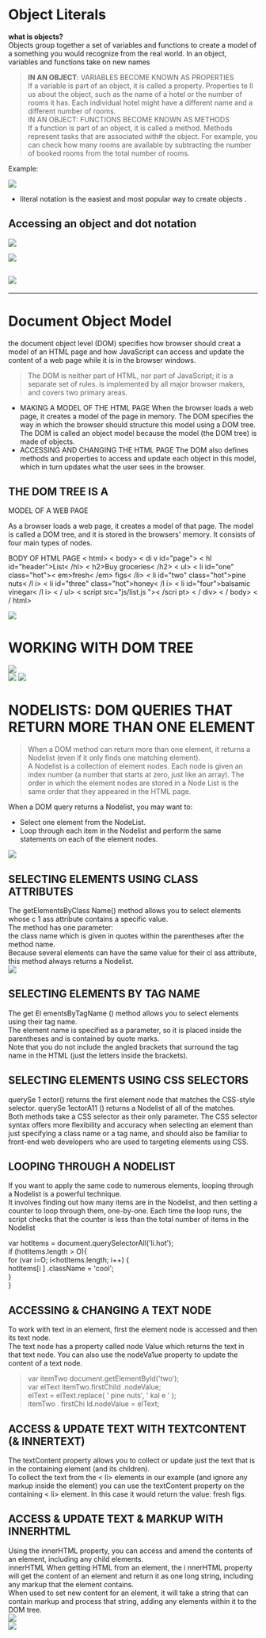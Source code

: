 # Object Literals
**what is objects?**  
Objects group together a set of variables and functions to create a model
of a something you would recognize from the real world. In an object, variables and functions take on new names  
> **IN AN OBJECT**: VARIABLES BECOME KNOWN AS PROPERTIES  
If a variable is part of an object, it is called a
property. Properties te ll us about the object, such as
the name of a hotel or the number of rooms it has.
Each individual hotel might have a different name
and a different number of rooms.  
> IN AN OBJECT: FUNCTIONS BECOME KNOWN AS METHODS  
If a function is part of an object, it is called a method.
Methods represent tasks that are associated with# 
the object. For example, you can check how many
rooms are available by subtracting the number of
booked rooms from the total number of rooms.  

 Example:  

![](https://github.com/ammarib/reading-notes201/blob/main/images/Screenshot%20(31).png?raw=true)  

* literal notation is the easiest and most popular way to create objects .  

## Accessing an object and dot notation 
![](https://github.com/ammarib/reading-notes201/blob/main/images/objest.PNG?raw=true)  

![](https://github.com/ammarib/reading-notes201/blob/main/images/see.PNG?raw=true)

![](https://github.com/ammarib/reading-notes201/blob/main/images/swq.PNG?raw=true)
---------------------------------------------------------------------------   
-------------------------------------------------------------------------- 
   
   # Document Object Model  
   
   the document object level (DOM) specifies how browser should creat a model of an HTML page
   and how JavaScript can access and update the content of a web page while it is in the browser windows.   
   > The DOM is neither part of HTML, nor part of JavaScript; it is a separate set of rules. is implemented by all major browser makers, and covers two primary areas.    
   
   * MAKING A MODEL OF THE
HTML PAGE
When the browser loads a web page, it
creates a model of the page in memory.
The DOM specifies the way in which the
browser should structure this model using
a DOM tree.
The DOM is called an object model
because the model (the DOM tree) is
made of objects.   
* ACCESSING AND CHANGING
THE HTML PAGE
The DOM also defines methods and
properties to access and update each
object in this model, which in turn updates
what the user sees in the browser.   

## THE DOM TREE IS A
MODEL OF A WEB PAGE   

As a browser loads a web page, it creates a model of that page.
The model is called a DOM tree, and it is stored in the browsers' memory.
It consists of four main types of nodes.  

BODY OF HTML PAGE
< html>
 < body>
  < di v id="page">
   < hl id="header">List< /hl>
   < h2>Buy groceries< /h2>
   < ul>
    < li id="one" class="hot">< em>fresh< /em> figs< /li>
    < li id="two" class="hot">pine nuts< /l i>
    < li id="three" class="hot">honey< /l i>
    < li id="four">balsamic vinegar< /l i>
   < / ul>
   < script src="js/list.js ">< /scri pt>
  < / div>
 < / body>
< / html>   

![](https://github.com/ammarib/reading-notes201/blob/main/images/ewqd.PNG?raw=true)  

# WORKING WITH DOM TREE  
![](https://github.com/ammarib/reading-notes201/blob/main/images/domtree.PNG?raw=true)  
![](https://github.com/ammarib/reading-notes201/blob/main/images/cashingdom.PNG?raw=true)
![](https://github.com/ammarib/reading-notes201/blob/main/images/cashindom2.PNG?raw=true)  
 
 
 # NODELISTS: DOM QUERIES THAT RETURN MORE THAN ONE ELEMENT  
 
 > When a DOM method can return more than one element, it returns a
Nodelist (even if it only finds one matching element).  
A Nodelist is a collection of element nodes. Each
node is given an index number (a number that starts
at zero, just like an array).
The order in which the element nodes are stored in a
Node List is the same order that they appeared in the
HTML page.   

When a DOM query returns a Nodelist, you may
want to:  
* Select one element from the NodeList.  
* Loop through each item in the Nodelist and
perform the same statements on each of the
element nodes.   

![](https://github.com/ammarib/reading-notes201/blob/main/images/select.PNG?raw=true)  
 ## SELECTING ELEMENTS USING CLASS ATTRIBUTES    
 The getElementsByClass Name()
method allows you to select
elements whose c 1 ass attribute
contains a specific value.  
The method has one parameter:  
the class name which is given
in quotes within the parentheses
after the method name.  
Because several elements can
have the same value for their
cl ass attribute, this method
always returns a Nodelist.  
![](https://github.com/ammarib/reading-notes201/blob/main/images/exmpl.PNG?raw=true)  

## SELECTING ELEMENTS BY TAG NAME  
The get El ementsByTagName ()
method allows you to select
elements using their tag name.  
The element name is specified
as a parameter, so it is placed
inside the parentheses and is
contained by quote marks.  
Note that you do not include the
angled brackets that surround
the tag name in the HTML (just
the letters inside the brackets).   
 ## SELECTING ELEMENTS USING CSS SELECTORS  
 
querySe 1 ector() returns
the first element node that
matches the CSS-style selector.
querySe 1ectorA11 () returns a
Nodelist of all of the matches.  
Both methods take a CSS
selector as their only parameter.
The CSS selector syntax offers
more flexibility and accuracy
when selecting an element than
just specifying a class name
or a tag name, and should also
be familiar to front-end web
developers who are used to
targeting elements using CSS.  

## LOOPING THROUGH A NODELIST
If you want to apply the same
code to numerous elements,
looping through a Nodelist is a
powerful technique.  
It involves finding out how many
items are in the Nodelist, and
then setting a counter to loop
through them, one-by-one.
Each time the loop runs, the
script checks that the counter
is less than the total number of
items in the Nodelist   

var hotltems = document.querySelectorAll('li.hot');  
if (hotltems.length > O){  
for (var i=O; i<hotltems.length; i++) {  
hotltems[i ] .className = 'cool';  
}  
}    
##  ACCESSING & CHANGING A TEXT NODE  
To work with text in an element,
first the element node is
accessed and then its text node.  
The text node has a property
called node Value which returns
the text in that text node.
You can also use the nodeVa1ue
property to update the content
of a text node.  
> var itemTwo document.getElementByld('two');  
> var elText itemTwo.firstChild .nodeValue;  
> elText = elText.replace( ' pine nuts', ' kal e ' );   
> itemTwo . firstChi ld.nodeValue = elText;    

## ACCESS & UPDATE TEXT WITH TEXTCONTENT (& INNERTEXT)  
The textContent property allows you to
collect or update just the text that is in the
containing element (and its children).  
To collect the text from the
< li> elements in our example
(and ignore any markup inside
the element) you can use the
textContent property on the
containing < li> element. In this
case it would return the value:
fresh figs.   

## ACCESS & UPDATE TEXT & MARKUP WITH INNERHTML  
Using the innerHTML property, you can access and amend the contents of an element, including any child elements.   
innerHTML
When getting HTML from an
element, the i nnerHTML property
will get the content of an
element and return it as one long
string, including any markup that
the element contains.     
When used to set new content
for an element, it will take a
string that can contain markup
and process that string, adding
any elements within it to the
DOM tree.   
![](https://github.com/ammarib/reading-notes201/blob/main/images/croossite.PNG?raw=true)  
![](https://github.com/ammarib/reading-notes201/blob/main/images/ATT.PNG?raw=true)  


